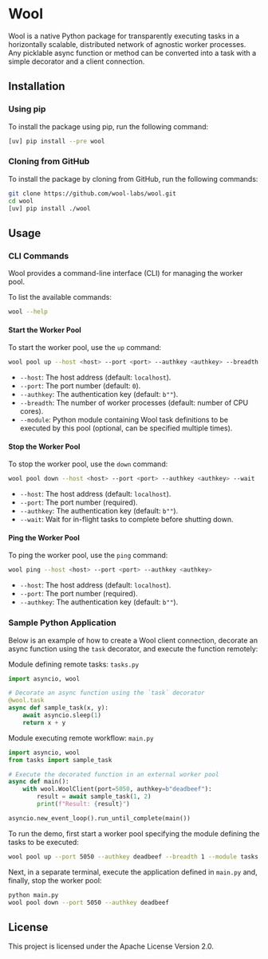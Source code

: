 # Wool

Wool is a native Python package for transparently executing tasks in a horizontally scalable, distributed network of agnostic worker processes. Any picklable async function or method can be converted into a task with a simple decorator and a client connection.

## Installation

### Using pip

To install the package using pip, run the following command:

```sh
[uv] pip install --pre wool
```

### Cloning from GitHub

To install the package by cloning from GitHub, run the following commands:

```sh
git clone https://github.com/wool-labs/wool.git
cd wool
[uv] pip install ./wool
```

## Usage

### CLI Commands

Wool provides a command-line interface (CLI) for managing the worker pool.

To list the available commands:

```sh
wool --help
```

#### Start the Worker Pool

To start the worker pool, use the `up` command:

```sh
wool pool up --host <host> --port <port> --authkey <authkey> --breadth <breadth> --module <module>
```

- `--host`: The host address (default: `localhost`).
- `--port`: The port number (default: `0`).
- `--authkey`: The authentication key (default: `b""`).
- `--breadth`: The number of worker processes (default: number of CPU cores).
- `--module`: Python module containing Wool task definitions to be executed by this pool (optional, can be specified multiple times).

#### Stop the Worker Pool

To stop the worker pool, use the `down` command:

```sh
wool pool down --host <host> --port <port> --authkey <authkey> --wait
```

- `--host`: The host address (default: `localhost`).
- `--port`: The port number (required).
- `--authkey`: The authentication key (default: `b""`).
- `--wait`: Wait for in-flight tasks to complete before shutting down.

#### Ping the Worker Pool

To ping the worker pool, use the `ping` command:

```sh
wool ping --host <host> --port <port> --authkey <authkey>
```

- `--host`: The host address (default: `localhost`).
- `--port`: The port number (required).
- `--authkey`: The authentication key (default: `b""`).

### Sample Python Application

Below is an example of how to create a Wool client connection, decorate an async function using the `task` decorator, and execute the function remotely:

Module defining remote tasks:
`tasks.py`
```python
import asyncio, wool

# Decorate an async function using the `task` decorator
@wool.task
async def sample_task(x, y):
    await asyncio.sleep(1)
    return x + y
```

Module executing remote workflow:
`main.py`
```python
import asyncio, wool
from tasks import sample_task

# Execute the decorated function in an external worker pool
async def main():
    with wool.WoolClient(port=5050, authkey=b"deadbeef"):
        result = await sample_task(1, 2)
        print(f"Result: {result}")

asyncio.new_event_loop().run_until_complete(main())
```

To run the demo, first start a worker pool specifying the module defining the tasks to be executed:
```bash
wool pool up --port 5050 --authkey deadbeef --breadth 1 --module tasks
```

Next, in a separate terminal, execute the application defined in `main.py` and, finally, stop the worker pool:
```bash
python main.py
wool pool down --port 5050 --authkey deadbeef
```

## License

This project is licensed under the Apache License Version 2.0.
